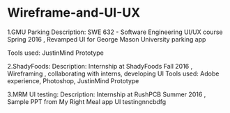 # Wireframe-and-UI-UX

1.GMU Parking
  Description: SWE 632 - Software Engineering UI/UX course Spring 2016 , Revamped UI for George Mason University parking app
  
  
  Tools used: JustinMind Prototype 

2.ShadyFoods: 
  Description: Internship at ShadyFoods Fall 2016 , Wireframing , collaborating with interns, developing UI 
  Tools used: Adobe experience, Photoshop, JustinMind Prototype 

3.MRM UI testing:
  Description: Internship at RushPCB Summer 2016 , Sample PPT from My Right Meal app UI testingnncbdfg

